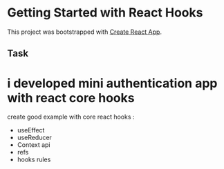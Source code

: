 # Getting Started with React Hooks

This project was bootstrapped with [Create React App](https://github.com/facebook/create-react-app).

## Task

# i developed mini authentication app with react core hooks
create good example with core react hooks :
- useEffect
- useReducer
- Context api
- refs
- hooks rules
